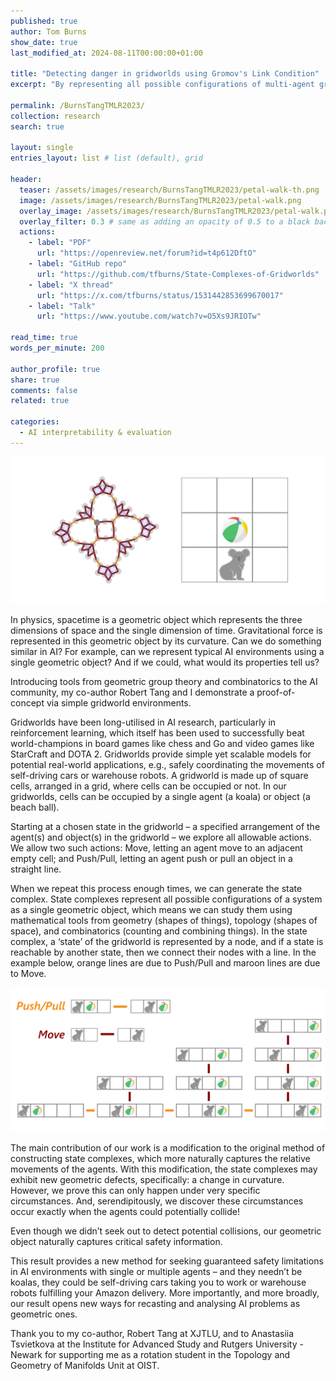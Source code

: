 ```yaml
---
published: true
author: Tom Burns
show_date: true
last_modified_at: 2024-08-11T00:00:00+01:00

title: "Detecting danger in gridworlds using Gromov's Link Condition"
excerpt: "By representing all possible configurations of multi-agent gridworlds as a single geometric space, we show positive curvature detects potential collisions."

permalink: /BurnsTangTMLR2023/
collection: research
search: true

layout: single
entries_layout: list # list (default), grid

header:
  teaser: /assets/images/research/BurnsTangTMLR2023/petal-walk-th.png
  image: /assets/images/research/BurnsTangTMLR2023/petal-walk.png
  overlay_image: /assets/images/research/BurnsTangTMLR2023/petal-walk.png
  overlay_filter: 0.3 # same as adding an opacity of 0.5 to a black background
  actions:
    - label: "PDF"
      url: "https://openreview.net/forum?id=t4p612DftO"
	- label: "GitHub repo"
      url: "https://github.com/tfburns/State-Complexes-of-Gridworlds"
	- label: "X thread"
      url: "https://x.com/tfburns/status/1531442853699670017"
	- label: "Talk"
      url: "https://www.youtube.com/watch?v=O5Xs9JRIOTw"

read_time: true
words_per_minute: 200

author_profile: true
share: true
comments: false
related: true

categories:
  - AI interpretability & evaluation
---
```


![gif](/assets/images/research/BurnsTangTMLR2023/koala-ball-playing.gif)

In physics, spacetime is a geometric object which represents the three dimensions of space and the single dimension of time. Gravitational force is represented in this geometric object by its curvature. Can we do something similar in AI? For example, can we represent typical AI environments using a single geometric object? And if we could, what would its properties tell us?

Introducing tools from geometric group theory and combinatorics to the AI community, my co-author Robert Tang and I demonstrate a proof-of-concept via simple gridworld environments.

Gridworlds have been long-utilised in AI research, particularly in reinforcement learning, which itself has been used to successfully beat world-champions in board games like chess and Go and video games like StarCraft and DOTA 2. Gridworlds provide simple yet scalable models for potential real-world applications, e.g., safely coordinating the movements of self-driving cars or warehouse robots. A gridworld is made up of square cells, arranged in a grid, where cells can be occupied or not. In our gridworlds, cells can be occupied by a single agent (a koala) or object (a beach ball).

Starting at a chosen state in the gridworld – a specified arrangement of the agent(s) and object(s) in the gridworld – we explore all allowable actions. We allow two such actions: Move, letting an agent move to an adjacent empty cell; and Push/Pull, letting an agent push or pull an object in a straight line.

When we repeat this process enough times, we can generate the state complex. State complexes represent all possible configurations of a system as a single geometric object, which means we can study them using mathematical tools from geometry (shapes of things), topology (shapes of space), and combinatorics (counting and combining things). In the state complex, a ‘state’ of the gridworld is represented by a node, and if a state is reachable by another state, then we connect their nodes with a line. In the example below, orange lines are due to Push/Pull and maroon lines are due to Move.

![png](/assets/images/research/BurnsTangTMLR2023/staircase_v3_whitebg.png)

The main contribution of our work is a modification to the original method of constructing state complexes, which more naturally captures the relative movements of the agents. With this modification, the state complexes may exhibit new geometric defects, specifically: a change in curvature. However, we prove this can only happen under very specific circumstances. And, serendipitously, we discover these circumstances occur exactly when the agents could potentially collide!

Even though we didn’t seek out to detect potential collisions, our geometric object naturally captures critical safety information.

This result provides a new method for seeking guaranteed safety limitations in AI environments with single or multiple agents – and they needn’t be koalas, they could be self-driving cars taking you to work or warehouse robots fulfilling your Amazon delivery. More importantly, and more broadly, our result opens new ways for recasting and analysing AI problems as geometric ones.

Thank you to my co-author, Robert Tang at XJTLU, and to Anastasiia Tsvietkova at the Institute for Advanced Study and Rutgers University - Newark for supporting me as a rotation student in the Topology and Geometry of Manifolds Unit at OIST.
